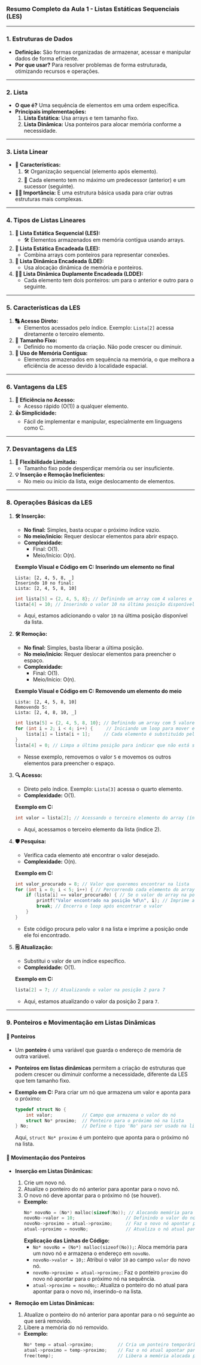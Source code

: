 ### **Resumo Completo da Aula 1 - Listas Estáticas Sequenciais (LES)**

---

### **1. Estruturas de Dados**

- **Definição:** São formas organizadas de armazenar, acessar e manipular dados de forma eficiente.
- **Por que usar?** Para resolver problemas de forma estruturada, otimizando recursos e operações.

---

### **2. Lista**

- **O que é?** Uma sequência de elementos em uma ordem específica.
- **Principais implementações:**
  1. **Lista Estática:** Usa arrays e tem tamanho fixo.
  2. **Lista Dinâmica:** Usa ponteiros para alocar memória conforme a necessidade.

---

### **3. Lista Linear**

- **🔎 Características:**
  1. 🛠️ Organização sequencial (elemento após elemento).
  2. 🤖 Cada elemento tem no máximo um predecessor (anterior) e um sucessor (seguinte).
- **👩‍💻 Importância:** É uma estrutura básica usada para criar outras estruturas mais complexas.

---

### **4. Tipos de Listas Lineares**

1. **📅 Lista Estática Sequencial (LES):**
   - 🛠️ Elementos armazenados em memória contígua usando arrays.
2. **🤖 Lista Estática Encadeada (LEE):**
   - Combina arrays com ponteiros para representar conexões.
3. **📀 Lista Dinâmica Encadeada (LDE):**
   - Usa alocação dinâmica de memória e ponteiros.
4. **🤜🤛 Lista Dinâmica Duplamente Encadeada (LDDE):**
   - Cada elemento tem dois ponteiros: um para o anterior e outro para o seguinte.

---

### **5. Características da LES**

1. **🔠 Acesso Direto:**
   - Elementos acessados pelo índice. Exemplo: `Lista[2]` acessa diretamente o terceiro elemento.
2. **📅 Tamanho Fixo:**
   - Definido no momento da criação. Não pode crescer ou diminuir.
3. **🧐 Uso de Memória Contígua:**
   - Elementos armazenados em sequência na memória, o que melhora a eficiência de acesso devido à localidade espacial.

---

### **6. Vantagens da LES**

1. **🚀 Eficiência no Acesso:**
   - Acesso rápido (O(1)) a qualquer elemento.
2. **👍 Simplicidade:**
   - Fácil de implementar e manipular, especialmente em linguagens como C.

---

### **7. Desvantagens da LES**

1. **💩 Flexibilidade Limitada:**
   - Tamanho fixo pode desperdiçar memória ou ser insuficiente.
2. **💡 Inserção e Remoção Ineficientes:**
   - No meio ou início da lista, exige deslocamento de elementos.

---

### **8. Operações Básicas da LES**

1. **🛠️ Inserção:**

   - **No final:** Simples, basta ocupar o próximo índice vazio.
   - **No meio/início:** Requer deslocar elementos para abrir espaço.
   - **Complexidade:**
     - Final: O(1).
     - Meio/Início: O(n).

   **Exemplo Visual e Código em C: Inserindo um elemento no final**
   ```plaintext
   Lista: [2, 4, 5, 8, _]
   Inserindo 10 no final:
   Lista: [2, 4, 5, 8, 10]
   ```
   ```c
   int lista[5] = {2, 4, 5, 8}; // Definindo um array com 4 valores e um espaço vazio
   lista[4] = 10; // Inserindo o valor 10 na última posição disponível
   ```
   - Aqui, estamos adicionando o valor `10` na última posição disponível da lista.

2. **🛠️ Remoção:**

   - **No final:** Simples, basta liberar a última posição.
   - **No meio/início:** Requer deslocar elementos para preencher o espaço.
   - **Complexidade:**
     - Final: O(1).
     - Meio/Início: O(n).

   **Exemplo Visual e Código em C: Removendo um elemento do meio**
   ```plaintext
   Lista: [2, 4, 5, 8, 10]
   Removendo 5:
   Lista: [2, 4, 8, 10, _]
   ```
   ```c
   int lista[5] = {2, 4, 5, 8, 10}; // Definindo um array com 5 valores
   for (int i = 2; i < 4; i++) {     // Iniciando um loop para mover elementos, começando da posição do valor a ser removido
       lista[i] = lista[i + 1];     // Cada elemento é substituído pelo próximo, movendo os valores para a esquerda
   }
   lista[4] = 0; // Limpa a última posição para indicar que não está sendo usada
   ```
   - Nesse exemplo, removemos o valor `5` e movemos os outros elementos para preencher o espaço.

3. **🔍 Acesso:**

   - Direto pelo índice. Exemplo: `Lista[3]` acessa o quarto elemento.
   - **Complexidade:** O(1).
   
   **Exemplo em C:**
   ```c
   int valor = lista[2]; // Acessando o terceiro elemento do array (índice 2)
   ```
   - Aqui, acessamos o terceiro elemento da lista (índice 2).

4. **🛡 Pesquisa:**

   - Verifica cada elemento até encontrar o valor desejado.
   - **Complexidade:** O(n).
   
   **Exemplo em C:**
   ```c
   int valor_procurado = 8; // Valor que queremos encontrar na lista
   for (int i = 0; i < 5; i++) { // Percorrendo cada elemento do array
       if (lista[i] == valor_procurado) { // Se o valor do array na posição i for igual ao valor procurado
           printf("Valor encontrado na posição %d\n", i); // Imprime a posição onde o valor foi encontrado
           break; // Encerra o loop após encontrar o valor
       }
   }
   ```
   - Este código procura pelo valor `8` na lista e imprime a posição onde ele foi encontrado.

5. **🗒 Atualização:**

   - Substitui o valor de um índice específico.
   - **Complexidade:** O(1).

   **Exemplo em C:**
   ```c
   lista[2] = 7; // Atualizando o valor na posição 2 para 7
   ```
   - Aqui, estamos atualizando o valor da posição 2 para `7`.

---

### **9. Ponteiros e Movimentação em Listas Dinâmicas**

#### **🔌 Ponteiros**

- Um **ponteiro** é uma variável que guarda o endereço de memória de outra variável.

- **Ponteiros em listas dinâmicas** permitem a criação de estruturas que podem crescer ou diminuir conforme a necessidade, diferente da LES que tem tamanho fixo.

- **Exemplo em C:** Para criar um nó que armazena um valor e aponta para o próximo:

  ```c
  typedef struct No {
      int valor;           // Campo que armazena o valor do nó
      struct No* proximo;  // Ponteiro para o próximo nó na lista
  } No;                    // Define o tipo 'No' para ser usado na lista
  ```
  Aqui, `struct No* proximo` é um ponteiro que aponta para o próximo nó na lista.

#### **🚴 Movimentação dos Ponteiros**

- **Inserção em Listas Dinâmicas:**

  1. Crie um novo nó.
  2. Atualize o ponteiro do nó anterior para apontar para o novo nó.
  3. O novo nó deve apontar para o próximo nó (se houver).

  - **Exemplo:**
    ```c
    No* novoNo = (No*) malloc(sizeof(No)); // Alocando memória para um novo nó
    novoNo->valor = 10;                   // Definindo o valor do novo nó como 10
    novoNo->proximo = atual->proximo;     // Faz o novo nó apontar para o próximo nó da lista
    atual->proximo = novoNo;              // Atualiza o nó atual para apontar para o novo nó
    ```
    **Explicação das Linhas de Código:**
    - `No* novoNo = (No*) malloc(sizeof(No));`: Aloca memória para um novo nó e armazena o endereço em `novoNo`.
    - `novoNo->valor = 10;`: Atribui o valor `10` ao campo `valor` do novo nó.
    - `novoNo->proximo = atual->proximo;`: Faz o ponteiro `proximo` do novo nó apontar para o próximo nó na sequência.
    - `atual->proximo = novoNo;`: Atualiza o ponteiro do nó atual para apontar para o novo nó, inserindo-o na lista.

- **Remoção em Listas Dinâmicas:**

  1. Atualize o ponteiro do nó anterior para apontar para o nó seguinte ao que será removido.
  2. Libere a memória do nó removido.

  - **Exemplo:**
    ```c
    No* temp = atual->proximo;         // Cria um ponteiro temporário que aponta para o nó a ser removido
    atual->proximo = temp->proximo;    // Faz o nó atual apontar para o próximo nó, removendo a referência ao nó intermediário
    free(temp);                        // Libera a memória alocada para o nó removido
   

